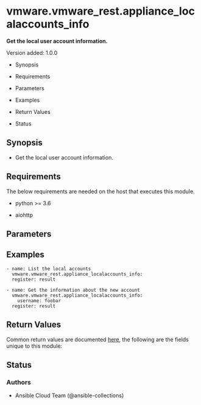 # vmware.vmware_rest.appliance_localaccounts_info

**Get the local user account information.**

Version added: 1.0.0


* Synopsis


* Requirements


* Parameters


* Examples


* Return Values


* Status

## Synopsis


* Get the local user account information.

## Requirements

The below requirements are needed on the host that executes this
module.


* python >= 3.6


* aiohttp

## Parameters

## Examples

```
- name: List the local accounts
  vmware.vmware_rest.appliance_localaccounts_info:
  register: result

- name: Get the information about the new account
  vmware.vmware_rest.appliance_localaccounts_info:
    username: foobar
  register: result
```

## Return Values

Common return values are documented [here](https://docs.ansible.com/ansible/latest/reference_appendices/common_return_values.html#common-return-values),
the following are the fields unique to this module:

## Status

### Authors


* Ansible Cloud Team (@ansible-collections)
